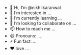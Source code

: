 - 👋 Hi, I’m @nikhilkaranwal
- 👀 I’m interested in ...
- 🌱 I’m currently learning ...
- 💞️ I’m looking to collaborate on ...
- 📫 How to reach me ...
- 😄 Pronouns: ...
- ⚡ Fun fact: ...
- ❤️ love ...
<!---
nikhilkaranwal/nikhilkaranwal is a ✨ special ✨ repository because its `README.md` (this file) appears on your GitHub profile.
You can click the Preview link to take a look at your changes.
--->
